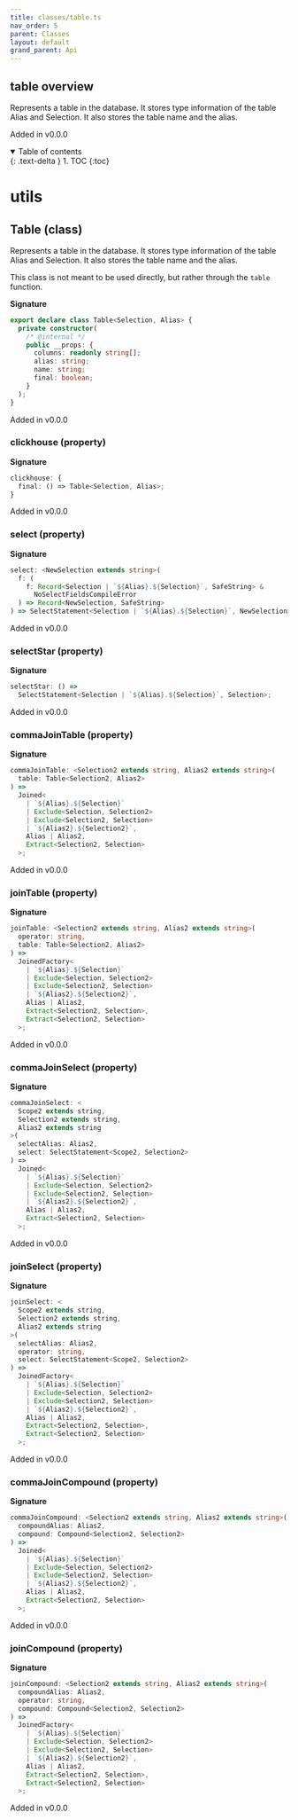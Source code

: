 ```yaml
---
title: classes/table.ts
nav_order: 5
parent: Classes
layout: default
grand_parent: Api
---
```


## table overview

Represents a table in the database.
It stores type information of the table Alias and Selection.
It also stores the table name and the alias.

Added in v0.0.0

<details open markdown="block">
  <summary>
    Table of contents
  </summary>
  {: .text-delta }
1. TOC
{:toc}
</details>

# utils

## Table (class)

Represents a table in the database.
It stores type information of the table Alias and Selection.
It also stores the table name and the alias.

This class is not meant to be used directly, but rather through the `table` function.

**Signature**

```ts
export declare class Table<Selection, Alias> {
  private constructor(
    /* @internal */
    public __props: {
      columns: readonly string[];
      alias: string;
      name: string;
      final: boolean;
    }
  );
}
```

Added in v0.0.0

### clickhouse (property)

**Signature**

```ts
clickhouse: {
  final: () => Table<Selection, Alias>;
}
```

Added in v0.0.0

### select (property)

**Signature**

```ts
select: <NewSelection extends string>(
  f: (
    f: Record<Selection | `${Alias}.${Selection}`, SafeString> &
      NoSelectFieldsCompileError
  ) => Record<NewSelection, SafeString>
) => SelectStatement<Selection | `${Alias}.${Selection}`, NewSelection>;
```

Added in v0.0.0

### selectStar (property)

**Signature**

```ts
selectStar: () =>
  SelectStatement<Selection | `${Alias}.${Selection}`, Selection>;
```

Added in v0.0.0

### commaJoinTable (property)

**Signature**

```ts
commaJoinTable: <Selection2 extends string, Alias2 extends string>(
  table: Table<Selection2, Alias2>
) =>
  Joined<
    | `${Alias}.${Selection}`
    | Exclude<Selection, Selection2>
    | Exclude<Selection2, Selection>
    | `${Alias2}.${Selection2}`,
    Alias | Alias2,
    Extract<Selection2, Selection>
  >;
```

Added in v0.0.0

### joinTable (property)

**Signature**

```ts
joinTable: <Selection2 extends string, Alias2 extends string>(
  operator: string,
  table: Table<Selection2, Alias2>
) =>
  JoinedFactory<
    | `${Alias}.${Selection}`
    | Exclude<Selection, Selection2>
    | Exclude<Selection2, Selection>
    | `${Alias2}.${Selection2}`,
    Alias | Alias2,
    Extract<Selection2, Selection>,
    Extract<Selection2, Selection>
  >;
```

Added in v0.0.0

### commaJoinSelect (property)

**Signature**

```ts
commaJoinSelect: <
  Scope2 extends string,
  Selection2 extends string,
  Alias2 extends string
>(
  selectAlias: Alias2,
  select: SelectStatement<Scope2, Selection2>
) =>
  Joined<
    | `${Alias}.${Selection}`
    | Exclude<Selection, Selection2>
    | Exclude<Selection2, Selection>
    | `${Alias2}.${Selection2}`,
    Alias | Alias2,
    Extract<Selection2, Selection>
  >;
```

Added in v0.0.0

### joinSelect (property)

**Signature**

```ts
joinSelect: <
  Scope2 extends string,
  Selection2 extends string,
  Alias2 extends string
>(
  selectAlias: Alias2,
  operator: string,
  select: SelectStatement<Scope2, Selection2>
) =>
  JoinedFactory<
    | `${Alias}.${Selection}`
    | Exclude<Selection, Selection2>
    | Exclude<Selection2, Selection>
    | `${Alias2}.${Selection2}`,
    Alias | Alias2,
    Extract<Selection2, Selection>,
    Extract<Selection2, Selection>
  >;
```

Added in v0.0.0

### commaJoinCompound (property)

**Signature**

```ts
commaJoinCompound: <Selection2 extends string, Alias2 extends string>(
  compoundAlias: Alias2,
  compound: Compound<Selection2, Selection2>
) =>
  Joined<
    | `${Alias}.${Selection}`
    | Exclude<Selection, Selection2>
    | Exclude<Selection2, Selection>
    | `${Alias2}.${Selection2}`,
    Alias | Alias2,
    Extract<Selection2, Selection>
  >;
```

Added in v0.0.0

### joinCompound (property)

**Signature**

```ts
joinCompound: <Selection2 extends string, Alias2 extends string>(
  compoundAlias: Alias2,
  operator: string,
  compound: Compound<Selection2, Selection2>
) =>
  JoinedFactory<
    | `${Alias}.${Selection}`
    | Exclude<Selection, Selection2>
    | Exclude<Selection2, Selection>
    | `${Alias2}.${Selection2}`,
    Alias | Alias2,
    Extract<Selection2, Selection>,
    Extract<Selection2, Selection>
  >;
```

Added in v0.0.0
